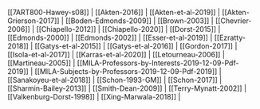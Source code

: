  [[7ART800-Hawey-s08]] |  [[Akten-2016]] |  [[Akten-et-al-2019]] |  [[Akten-Grierson-2017]] |  [[Boden-Edmonds-2009]] |  [[Brown-2003]] |  [[Chevrier-2006]] |  [[Chiapello-2012]] |  [[Chiapello-2020]] |  [[Dorst-2015]] |  [[Edmonds-2000]] |  [[Edmonds-2002]] |  [[Esser-et-al-2019]] |  [[Ezratty-2018]] |  [[Gatys-et-al-2015]] |  [[Gatys-et-al-2016]] |  [[Gordon-2017]] |  [[Isola-et-al-2017]] |  [[Karras-et-al-2020]] |  [[Letourneau-2006]] |  [[Martineau-2005]] |  [[MILA-Professors-by-Interests-2019-12-09-Pdf-2019]] |  [[MILA-Subjects-by-Professors-2019-12-09-Pdf-2019]] |  [[Sanakoyeu-et-al-2018]] |  [[Schon-1993-GM]] |  [[Schon-2017]] |  [[Sharmin-Bailey-2013]] |  [[Smith-Dean-2009]] |  [[Terry-Mynatt-2002]] |  [[Valkenburg-Dorst-1998]] |  [[Xing-Marwala-2018]] | 